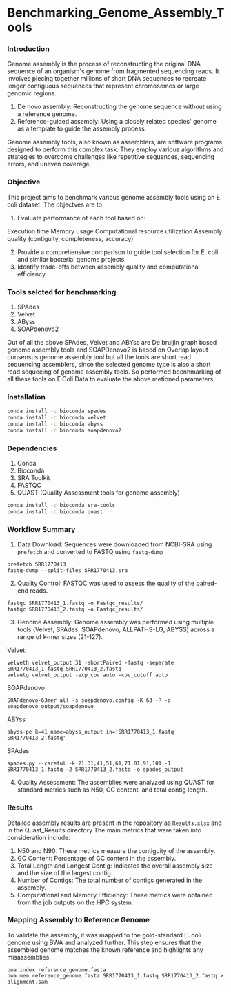 # Benchmarking_Genome_Assembly_Tools

### Introduction
Genome assembly is the process of reconstructing the original DNA sequence of an organism's genome from fragmented sequencing reads. It involves piecing together millions of short DNA sequences to recreate longer contiguous sequences that represent chromosomes or large genomic regions.

1. De novo assembly: Reconstructing the genome sequence without using a reference genome.
2. Reference-guided assembly: Using a closely related species' genome as a template to guide the assembly process.

Genome assembly tools, also known as assemblers, are software programs designed to perform this complex task. They employ various algorithms and strategies to overcome challenges like repetitive sequences, sequencing errors, and uneven coverage.

### Objective
This project aims to benchmark various genome assembly tools using an E. coli dataset. The objectves are to

1. Evaluate performance of each tool based on:

Execution time
Memory usage
Computational resource utilization
Assembly quality (contiguity, completeness, accuracy)

2. Provide a comprehensive comparison to guide tool selection for E. coli and similar bacterial genome projects
3. Identify trade-offs between assembly quality and computational efficiency

### Tools selcted for benchmarking
1. SPAdes
2. Velvet
3. AByss
4. SOAPdenovo2

Out of all the above SPAdes, Velvet and ABYss are De bruijin graph based genome assembly tools and SOAPDenovo2 is based on Overlap layout consensus genome assembly tool but all the tools are short read sequencing assemblers, since the selected genome type is also a short read sequecing of genome assembly tools. So performed becnhmarking of all these tools on E.Coli Data to evaluate the above metioned parameters.

### Installation
```bash
conda install -c bioconda spades
conda install -c bioconda velvet
conda install -c bioconda abyss
conda install -c bioconda soapdenovo2
```
### Dependencies
1. Conda
2. Bioconda
3. SRA Toolkit
4. FASTQC
5. QUAST (Quality Assessment tools for genome assembly)
```bash
conda install -c bioconda sra-tools
conda install -c bioconda quast
```
### Workflow Summary
1. Data Download: Sequences were downloaded from NCBI-SRA using ```prefetch``` and converted to FASTQ using ```fastq-dump```
```
prefetch SRR1770413
fastq-dump --split-files SRR1770413.sra
```
2. Quality Control: FASTQC was used to assess the quality of the paired-end reads.
 ```
fastqc SRR1770413_1.fastq -o Fastqc_results/
fastqc SRR1770413_2.fastq -o Fastqc_results/
```
3. Genome Assembly: Genome assembly was performed using multiple tools (Velvet, SPAdes, SOAPdenovo, ALLPATHS-LG, ABYSS) across a range of k-mer sizes (21-127).

Velvet:
```
velveth velvet_output 31 -shortPaired -fastq -separate SRR1770413_1.fastq SRR1770413_2.fastq
velvetg velvet_output -exp_cov auto -cov_cutoff auto
```

SOAPdenovo
```
SOAPdenovo-63mer all -s soapdenovo.config -K 63 -R -o soapdenovo_output/soapdenovo 
```

ABYss
```
abyss-pe k=41 name=abyss_output in='SRR1770413_1.fastq SRR1770413_2.fastq'
```

SPAdes
```
spades.py --careful -k 21,31,41,51,61,71,81,91,101 -1 SRR1770413_1.fastq -2 SRR1770413_2.fastq -o spades_output
```
4. Quality Assessment: The assemblies were analyzed using QUAST for standard metrics such as N50, GC content, and total contig length.

### Results
Detailed assembly results are present in the repository as ```Results.xlsx``` and in the Quast_Results directory
The main metrics that were taken into consideration include:
1. N50 and N90: These metrics measure the contiguity of the assembly.
2. GC Content: Percentage of GC content in the assembly.
3. Total Length and Longest Contig: Indicates the overall assembly size and the size of the largest contig.
4. Number of Contigs: The total number of contigs generated in the assembly.
5. Computational and Memory Efficiency: These metrics were obtained from the job outputs on the HPC system.

### Mapping Assembly to Reference Genome
To validate the assembly, it was mapped to the gold-standard E. coli genome using BWA and analyzed further. This step ensures that the assembled genome matches the known reference and highlights any misassemblies.

```
bwa index reference_genome.fasta
bwa mem reference_genome.fasta SRR1770413_1.fastq SRR1770413_2.fastq > alignment.sam
```
